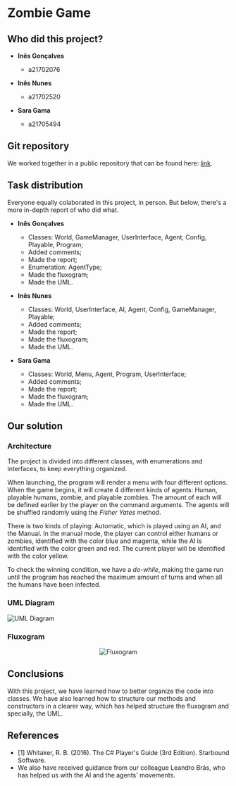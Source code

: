 # Zombie Game

## Who did this project?

* __Inês Gonçalves__
  * a21702076

* __Inês Nunes__
  * a21702520

* __Sara Gama__
  * a21705494

## Git repository

We worked together in a public repository that can be found here:
[link](https://github.com/FiammaV/Projeto_LP_2Fase).

## Task distribution

Everyone equally colaborated in this project, in person.
But below, there's a more in-depth report of who did what.

* __Inês Gonçalves__
  * Classes: World, GameManager, UserInterface, Agent, Config, Playable, Program;
  * Added comments;
  * Made the report;
  * Enumeration: AgentType;
  * Made the fluxogram;
  * Made the UML.

* __Inês Nunes__
  * Classes: World, UserInterface, AI, Agent, Config, GameManager, Playable;
  * Added comments;
  * Made the report;
  * Made the fluxogram;
  * Made the UML.

* __Sara Gama__
  * Classes: World, Menu, Agent, Program, UserInterface;
  * Added comments;
  * Made the report;
  * Made the fluxogram;
  * Made the UML.

## Our solution

### Architecture

The project is divided into different classes, with enumerations and interfaces,
to keep everything organized.

When launching, the program will render a menu with four different options.
When the game begins, it will create 4 different kinds of agents:
Human, playable humans, zombie, and playable zombies.
The amount of each will be defined earlier by the player on the command arguments.
The agents will be shuffled randomly using the _Fisher Yates_ method.

There is two kinds of playing:
Automatic, which is played using an AI, and the Manual.
In the manual mode, the player can control either humans or zombies, identified with the color
blue and magenta, while the AI is identified with the color green and red.
The current player will be identified with the color yellow.

To check the winning condition, we have a _do-while_, making the game run until the program
has reached the maximum amount of turns and when all the humans have been infected.


### UML Diagram

![UML Diagram](https://i.imgur.com/doiZ7N3.png)

### Fluxogram

<p align="center">
  <img src="https://i.imgur.com/doiZ7N3.png" alt="Fluxogram"/>
</p>

## Conclusions

With this project, we have learned how to better organize the code into classes.
We have also learned how to structure our methods and constructors in a clearer way, which
has helped structure the fluxogram and specially, the UML.

## References

* <a name="ref1">[1]</a> Whitaker, R. B. (2016). The C# Player's Guide
  (3rd Edition). Starbound Software.
* We also have received guidance from our colleague Leandro Brás, who has
helped us with the AI and the agents' movements.

